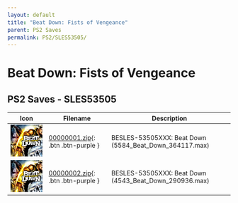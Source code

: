 ```yaml
---
layout: default
title: "Beat Down: Fists of Vengeance"
parent: PS2 Saves
permalink: PS2/SLES53505/
---
```

# Beat Down: Fists of Vengeance

## PS2 Saves - SLES53505

| Icon | Filename | Description |
|------|----------|-------------|
| ![Beat Down: Fists of Vengeance](icon0.png) | [00000001.zip](00000001.zip){: .btn .btn-purple } | BESLES-53505XXX: Beat Down (5584_Beat_Down_364117.max) |
| ![Beat Down: Fists of Vengeance](icon0.png) | [00000002.zip](00000002.zip){: .btn .btn-purple } | BESLES-53505XXX: Beat Down (4543_Beat_Down_290936.max) |
